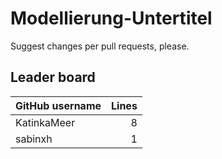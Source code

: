 # Modellierung-Untertitel

Suggest changes per pull requests, please.

## Leader board

| GitHub username | Lines |
| :-- | --: |
| KatinkaMeer | 8 |
| sabinxh | 1 |
